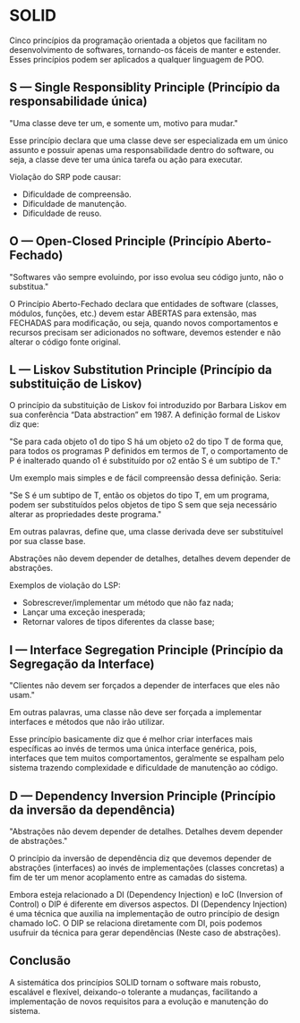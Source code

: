 # SOLID
Cinco princípios da programação orientada a objetos que facilitam no desenvolvimento de softwares, 
tornando-os fáceis de manter e estender. Esses princípios podem ser aplicados a qualquer linguagem de POO.

## S — Single Responsiblity Principle (Princípio da responsabilidade única)
"Uma classe deve ter um, e somente um, motivo para mudar."

Esse princípio declara que uma classe deve ser especializada em um único assunto e possuir apenas uma responsabilidade dentro do software, 
ou seja, a classe deve ter uma única tarefa ou ação para executar.

Violação do SRP pode causar:
  - Dificuldade de compreensão.
  - Dificuldade de manutenção.
  - Dificuldade de reuso.

## O — Open-Closed Principle (Princípio Aberto-Fechado)
"Softwares vão sempre evoluindo, por isso evolua seu código junto, não o substitua."

O Princípio Aberto-Fechado declara que entidades de software (classes, módulos, funções, etc.) devem estar ABERTAS para extensão, mas FECHADAS para modificação, 
ou seja, quando novos comportamentos e recursos precisam ser adicionados no software, devemos estender e não alterar o código fonte original.

## L — Liskov Substitution Principle (Princípio da substituição de Liskov)
O princípio da substituição de Liskov foi introduzido por Barbara Liskov em sua conferência “Data abstraction” em 1987. A definição formal de Liskov diz que:

"Se para cada objeto o1 do tipo S há um objeto o2 do tipo T de forma que, para todos os programas P definidos em termos de T, 
o comportamento de P é inalterado quando o1 é substituído por o2 então S é um subtipo de T."

Um exemplo mais simples e de fácil compreensão dessa definição. Seria:

"Se S é um subtipo de T, então os objetos do tipo T, em um programa, 
podem ser substituídos pelos objetos de tipo S sem que seja necessário alterar as propriedades deste programa."

Em outras palavras, define que, uma classe derivada deve ser substituível por sua classe base.

Abstrações não devem depender de detalhes, detalhes devem depender de abstrações.

Exemplos de violação do LSP:
  - Sobrescrever/implementar um método que não faz nada;
  - Lançar uma exceção inesperada;
  - Retornar valores de tipos diferentes da classe base;

## I — Interface Segregation Principle (Princípio da Segregação da Interface)
"Clientes não devem ser forçados a depender de interfaces que eles não usam."

Em outras palavras, uma classe não deve ser forçada a implementar interfaces e métodos que não irão utilizar.

Esse princípio basicamente diz que é melhor criar interfaces mais específicas ao invés de termos uma única interface genérica, 
pois, interfaces que tem muitos comportamentos, geralmente se espalham pelo sistema trazendo complexidade e dificuldade de manutenção ao código.

## D — Dependency Inversion Principle (Princípio da inversão da dependência)
"Abstrações não devem depender de detalhes. Detalhes devem depender de abstrações."

O princípio da inversão de dependência diz que devemos depender de abstrações (interfaces) ao invés de implementações (classes concretas) 
a fim de ter um menor acoplamento entre as camadas do sistema.

Embora esteja relacionado a DI (Dependency Injection) e IoC (Inversion of Control) o DIP é diferente em diversos aspectos.
DI (Dependency Injection) é uma técnica que auxilia na implementação de outro princípio de design chamado IoC. 
O DIP se relaciona diretamente com DI, pois podemos usufruir da técnica para gerar dependências (Neste caso de abstrações).

## Conclusão
A sistemática dos princípios SOLID tornam o software mais robusto, escalável e flexível, deixando-o tolerante a mudanças, 
facilitando a implementação de novos requisitos para a evolução e manutenção do sistema.
